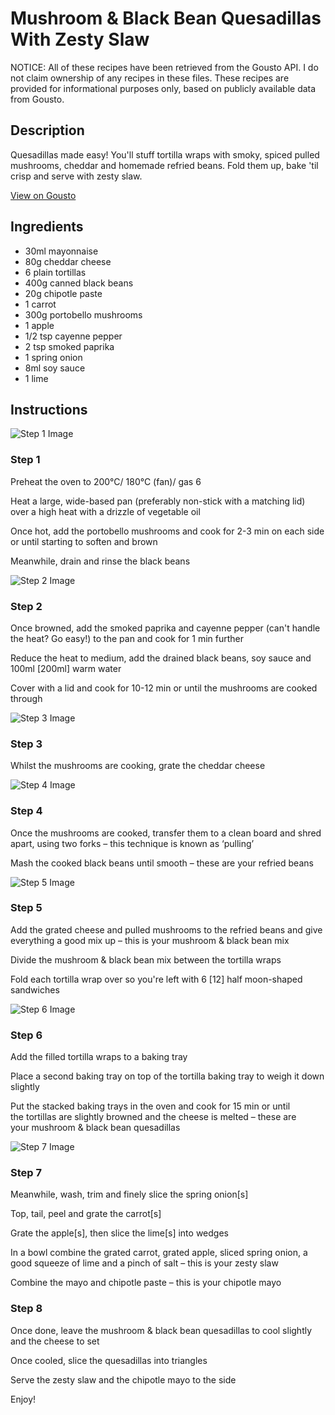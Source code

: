 # Mushroom & Black Bean Quesadillas With Zesty Slaw

NOTICE: All of these recipes have been retrieved from the Gousto API. I do not claim ownership of any recipes in these files. These recipes are provided for informational purposes only, based on publicly available data from Gousto.

## Description

Quesadillas made easy! You'll stuff tortilla wraps with smoky, spiced pulled mushrooms, cheddar and homemade refried beans. Fold them up, bake 'til crisp and serve with zesty slaw.  

[View on Gousto](https://www.gousto.co.uk/recipes/cookbook/mushroom-black-bean-quesadillas-with-zesty-slaw)

## Ingredients

- 30ml mayonnaise
- 80g cheddar cheese
- 6 plain tortillas
- 400g canned black beans
- 20g chipotle paste
- 1 carrot
- 300g portobello mushrooms
- 1 apple
- 1/2 tsp cayenne pepper
- 2 tsp smoked paprika
- 1 spring onion
- 8ml soy sauce
- 1 lime

## Instructions

![Step 1 Image](https://production-media.gousto.co.uk/cms/recipe-step-image/step-1-1626951088014-x200.jpg)

### Step 1

Preheat the oven to 200°C/ 180°C (fan)/ gas 6

Heat a large, wide-based pan (preferably non-stick with a matching lid) over a high heat with a drizzle of vegetable oil

Once hot, add the portobello mushrooms and cook for 2-3 min on each side or until starting to soften and brown

Meanwhile, drain and rinse the black beans

![Step 2 Image](https://production-media.gousto.co.uk/cms/recipe-step-image/step-2-1626951094168-x200.jpg)

### Step 2

Once browned, add the smoked paprika and cayenne pepper (can't handle the heat? Go easy!) to the pan and cook for 1 min further

Reduce the heat to medium, add the drained black beans, soy sauce and 100ml <span class="text-danger">[200ml]</span> warm water

Cover with a lid and cook for 10-12 min or until the mushrooms are cooked through

![Step 3 Image](https://production-media.gousto.co.uk/cms/recipe-step-image/Step-3-1626951098688-x200.jpg)

### Step 3

Whilst the mushrooms are cooking, grate the cheddar cheese

![Step 4 Image](https://production-media.gousto.co.uk/cms/recipe-step-image/step-4-1626951102166-x200.jpg)

### Step 4

Once the mushrooms are cooked, transfer them to a clean board and shred  apart, using two forks – this technique is known as ‘pulling’

Mash the cooked black beans until smooth – these are your refried beans

![Step 5 Image](https://production-media.gousto.co.uk/cms/recipe-step-image/step-5-1626951106238-x200.jpg)

### Step 5

Add the grated cheese and pulled mushrooms to the refried beans and give everything a good mix up – this is your mushroom & black bean mix

Divide the mushroom & black bean mix between the tortilla wraps

Fold each tortilla wrap over so you're left with 6 <span class="text-danger">[12]</span> half moon-shaped sandwiches

![Step 6 Image](https://production-media.gousto.co.uk/cms/recipe-step-image/Step-6-1626951110113-x200.jpg)

### Step 6

Add the filled tortilla wraps to a baking tray

Place a second baking tray on top of the tortilla baking tray to weigh it down slightly

Put the stacked baking trays in the oven and cook for 15 min or until the tortillas are slightly browned and the cheese is melted – these are your mushroom & black bean quesadillas

![Step 7 Image](https://production-media.gousto.co.uk/cms/recipe-step-image/Step-7-1626951113871-x200.jpg)

### Step 7

Meanwhile, wash, trim and finely slice the spring onion<span class="text-danger">[s]</span>

Top, tail, peel and grate the carrot<span class="text-danger">[s]</span>

Grate the apple<span class="text-danger">[s]</span>, then slice the lime<span class="text-danger">[s]</span> into wedges

In a bowl combine the grated carrot, grated apple, sliced spring onion, a good squeeze of lime and a pinch of salt – this is your zesty slaw

Combine the mayo and chipotle paste – this is your chipotle mayo

### Step 8

Once done, leave the mushroom & black bean quesadillas to cool slightly and the cheese to set

Once cooled, slice the quesadillas into triangles

Serve the zesty slaw and the chipotle mayo to the side

Enjoy!

